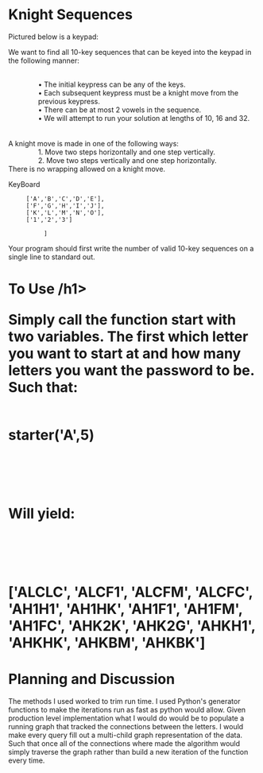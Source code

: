 <h1>Knight Sequences</h1>

Pictured below is a keypad:

We want to find all 10-key sequences that can be keyed into the keypad in the following manner:
<br> <br>
<div style = "margin-left:60px;">
•	The initial keypress can be any of the keys. <br>
•	Each subsequent keypress must be a knight move from the previous keypress.   <br>
•	There can be at most 2 vowels in the sequence. <br>
•	We will attempt to run your solution at lengths of 10, 16 and 32.<br>
</div>
<br><br>
A knight move is made in one of the following ways:<br><div style = "margin-left:60px;">
1.	Move two steps horizontally and one step vertically.<br>
2.	Move two steps vertically and one step horizontally.<br>
</div>
There is no wrapping allowed on a knight move.

KeyBoard

         ['A','B','C','D','E'],
         ['F','G','H','I','J'],
         ['K','L','M','N','O'],
         ['1','2','3']

              ]






Your program should first write the number of valid 10-key sequences on a single line to standard out.  


<h1> To Use /h1>

Simply call the function start with two variables. The first which letter you want to start at and how many letters you want the password to be. Such that: <br><br>

 starter('A',5)

 <br><br>

 Will yield:

 <br><br>

 ['ALCLC', 'ALCF1', 'ALCFM', 'ALCFC', 'AH1H1', 'AH1HK', 'AH1F1', 'AH1FM', 'AH1FC', 'AHK2K', 'AHK2G', 'AHKH1', 'AHKHK', 'AHKBM', 'AHKBK']


 <h1> Planning and Discussion </h1>

 The methods I used worked to trim run time. I used Python's generator functions to make the iterations run as fast as python would allow. Given production level implementation what I would do would be to populate a running graph that tracked the connections between the letters. I would make every query fill out a multi-child graph representation of the data. Such that once all of the connections where made the algorithm would simply traverse the graph rather than build a new iteration of the function every time.

 
